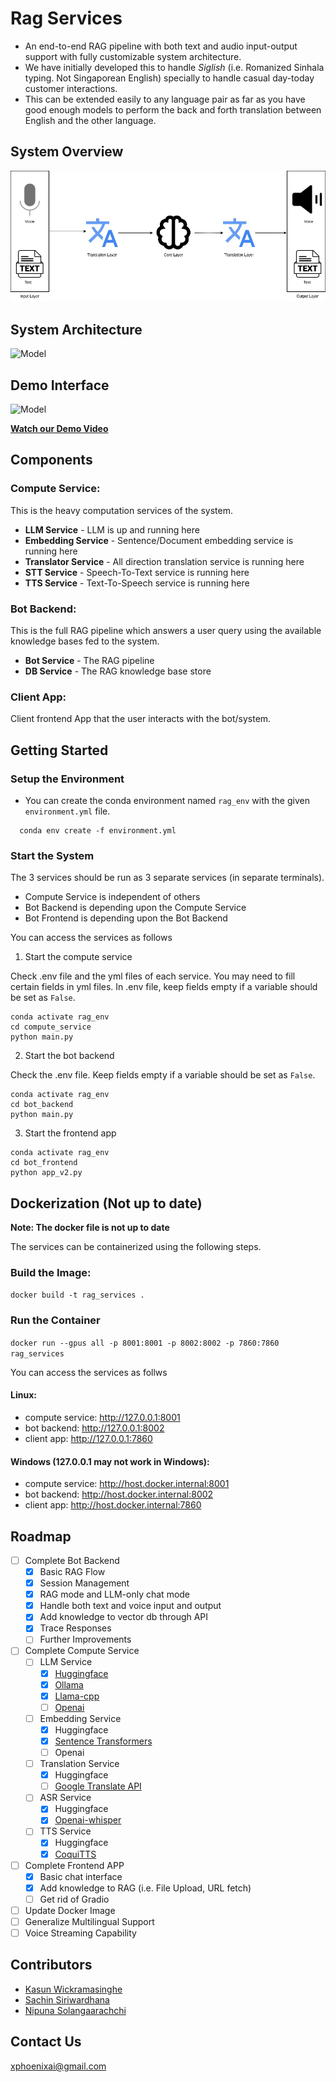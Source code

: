 # Rag Services

 - An end-to-end RAG pipeline with both text and audio input-output support with fully customizable system architecture.
 - We have initially developed this to handle *Siglish* (i.e. Romanized Sinhala typing. Not Singaporean English) specially to handle casual day-today customer interactions.
 - This can be extended easily to any language pair as far as you have good enough models to perform the back and forth translation between English and the other language. 

## System Overview
![Model](img/overall_system.jpeg)

## System Architecture
![Model](img/architecture.png)

## Demo Interface
![Model](img/sample_chat.png)

[**Watch our Demo Video**](https://drive.google.com/file/d/1yqi3q2ZIxqeI7gozgqBCAk5PSUeSyaBv/view?usp=sharing)

## Components
### Compute Service:
This is the heavy computation services of the system.
- **LLM Service** - LLM is up and running here
- **Embedding Service** - Sentence/Document embedding service is running here
- **Translator Service** - All direction translation service is running here
- **STT Service** - Speech-To-Text service is running here
- **TTS Service** - Text-To-Speech service is running here

### Bot Backend:
This is the full RAG pipeline which answers a user query using the available knowledge bases fed to the system.

- **Bot Service** - The RAG pipeline
- **DB Service** - The RAG knowledge base store
### Client App:
Client frontend App that the user interacts with the bot/system.

## Getting Started

### Setup the Environment

  * You can create the conda environment named `rag_env` with the given `environment.yml` file.
  ```shell
    conda env create -f environment.yml
  ```

### Start the System

The 3 services should be run as 3 separate services (in separate terminals).
- Compute Service is independent of others
- Bot Backend is depending upon the Compute Service
- Bot Frontend is depending upon the Bot Backend

You can access the services as follows

1. Start the compute service

Check .env file and the yml files of each service. You may need to fill certain fields in yml files. In .env file, keep fields empty if a variable should be set as `False`.
```
conda activate rag_env
cd compute_service
python main.py
```

2. Start the bot backend

Check the .env file. Keep fields empty if a variable should be set as `False`. 
```
conda activate rag_env
cd bot_backend
python main.py
```

3. Start the frontend app
```
conda activate rag_env
cd bot_frontend
python app_v2.py
```


## Dockerization (Not up to date)

**Note: The docker file is not up to date**

The services can be containerized using the following steps.
### Build the Image:
```docker build -t rag_services .```

### Run the Container
```docker run --gpus all -p 8001:8001 -p 8002:8002 -p 7860:7860 rag_services```

You can access the services as follws
#### Linux:
- compute service: http://127.0.0.1:8001
- bot backend: http://127.0.0.1:8002
- client app: http://127.0.0.1:7860

#### Windows (127.0.0.1 may not work in Windows):
- compute service: http://host.docker.internal:8001
- bot backend: http://host.docker.internal:8002
- client app: http://host.docker.internal:7860

## Roadmap

- [ ] Complete Bot Backend
    - [x] Basic RAG Flow
    - [x] Session Management
    - [x] RAG mode and LLM-only chat mode
    - [x] Handle both text and voice input and output
    - [x] Add knowledge to vector db through API
    - [x] Trace Responses
    - [ ] Further Improvements
- [ ] Complete Compute Service
    - [ ] LLM Service
        - [x] [Huggingface](https://huggingface.co/)
        - [x] [Ollama](https://ollama.com/)
        - [x] [Llama-cpp](https://github.com/ggerganov/llama.cpp)
        - [ ] [Openai](https://openai.com/api/)
    - [ ] Embedding Service
        - [x] Huggingface
        - [x] [Sentence Transformers](https://sbert.net/)
        - [ ] Openai
    - [ ] Translation Service
        - [x] Huggingface
        - [ ] [Google Translate API](https://cloud.google.com/translate/docs/reference/rest)
    - [ ] ASR Service
        - [x] Huggingface
        - [x] [Openai-whisper](https://github.com/openai/whisper)
    - [ ] TTS Service
        - [x] Huggingface
        - [x] [CoquiTTS](https://github.com/coqui-ai/TTS)
- [ ] Complete Frontend APP
    - [x] Basic chat interface
    - [x] Add knowledge to RAG (i.e. File Upload, URL fetch)
    - [ ] Get rid of Gradio
- [ ] Update Docker Image
- [ ] Generalize Multilingual Support
- [ ] Voice Streaming Capability

## Contributors

- [Kasun Wickramasinghe](https://www.linkedin.com/in/kasun-wickramasinghe-7b746a152/)
- [Sachin Siriwardhana](https://www.linkedin.com/in/sachinsiriwardhana/)
- [Nipuna Solangaarachchi](https://www.linkedin.com/in/nipuna-solangaarachchi-00136b15b/)

## Contact Us

[xphoenixai@gmail.com](mailto:xphoenixai@gmail.com)
